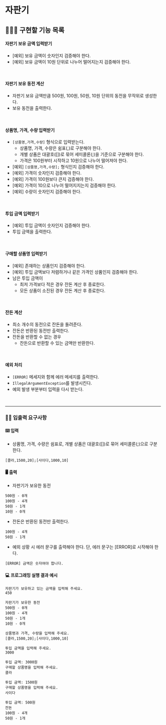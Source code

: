 # 자판기

## 👩🏻‍💻 구현할 기능 목록

#### 자판기 보유 금액 입력받기

- [예외] 보유 금액이 숫자인지 검증해야 한다.
- [예외] 보유 금액이 10원 단위로 나누어 떨어지는지 검증해야 한다.

<br>

#### 자판기 보유 동전 계산

- 자판기 보유 금액만큼 500원, 100원, 50원, 10원 단위의 동전을 무작위로 생성한다.
- 보유 동전을 출력한다.

<br>

#### 상품명, 가격, 수량 입력받기

- `[상품명,가격,수량]` 형식으로 입력받는다.
  - 상품명, 가격, 수량은 쉼표(,)로 구분해야 한다.
  - 개별 상품은 대괄호([])로 묶어 세미콜론(;)을 기준으로 구분해야 한다.
  - 가격은 100원부터 시작하고 10원으로 나누어 떨어져야 한다.
- [예외] `[상품명,가격,수량];` 형식인지 검증해야 한다.
- [예외] 가격이 숫자인지 검증해야 한다.
- [예외] 가격이 100원보다 큰지 검증해야 한다.
- [예외] 가격이 10으로 나누어 떨어지지는지 검증해야 한다.
- [예외] 수량이 숫자인지 검증해야 한다.

<br>

#### 투입 금액 입력받기

- [예외] 투입 금액이 숫자인지 검증해야 한다.
- 투입 금액을 출력한다.

<br>

#### 구매할 상품명 입력받기

- [예외] 존재하는 상품인지 검증해야 한다.
- [예외] 투입 금액보다 저렴하거나 같은 가격인 상품인지 검증해야 한다.
- 남은 투입 금액이
  - 최저 가격보다 적은 경우 잔돈 계산 후 종료한다.
  - 모든 상품이 소진된 경우 잔돈 계산 후 종료한다.

<br>

#### 잔돈 계산
- 최소 개수의 동전으로 잔돈을 돌려준다.
- 잔돈은 반환된 동전만 출력한다.
- 잔돈을 반환할 수 없는 경우
  - 잔돈으로 반환할 수 있는 금액만 반환한다.

<br>

#### 예외 처리
- `[ERROR]` 메세지와 함께 에러 메세지를 출력한다.
- `IllegalArgumentException`를 발생시킨다.
- 예외 발생 부분부터 입력을 다시 받는다.

<br>

---
### ✍🏻 입출력 요구사항

#### ⌨️ 입력

- 상품명, 가격, 수량은 쉼표로, 개별 상품은 대괄호([])로 묶어 세미콜론(;)으로 구분한다.

```
[콜라,1500,20];[사이다,1000,10]
```

#### 🖥 출력

- 자판기가 보유한 동전

```
500원 - 0개
100원 - 4개
50원 - 1개
10원 - 0개
```

- 잔돈은 반환된 동전만 출력한다.

```
100원 - 4개
50원 - 1개
```

- 예외 상황 시 에러 문구를 출력해야 한다. 단, 에러 문구는 [ERROR]로 시작해야 한다.

```
[ERROR] 금액은 숫자여야 합니다.
```

#### 💻 프로그래밍 실행 결과 예시

```
자판기가 보유하고 있는 금액을 입력해 주세요.
450

자판기가 보유한 동전
500원 - 0개
100원 - 4개
50원 - 1개
10원 - 0개

상품명과 가격, 수량을 입력해 주세요.
[콜라,1500,20];[사이다,1000,10]

투입 금액을 입력해 주세요.
3000

투입 금액: 3000원
구매할 상품명을 입력해 주세요.
콜라

투입 금액: 1500원
구매할 상품명을 입력해 주세요.
사이다

투입 금액: 500원
잔돈
100원 - 4개
50원 - 1개
```


